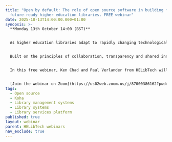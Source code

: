 ```yaml
---
title: "Open by default: The role of open source software in building flexible,
  future-ready higher education libraries. FREE webinar"
date: 2025-10-13T14:00:00.000+01:00
synopsis: >-
  **Monday 13th October 14:00 (BST)**


  As higher education libraries adapt to rapidly changing technological and economic contexts, new approaches are needed for meeting user needs whilst delivering value and achieving institutional goals.


  Built on the principles of collaboration, transparency and shared innovation, open source software is backed by government guidance, and yet still often misunderstood or overlooked in the UK academic library context. Why is this? and what benefits could your institutions be missing out on because of it?


  In this free webinar, Ken Chad and Paul Verlander from HELibTech will be joined by **Open Fifth,** a UK-based company who provide support and development services for open source library software. We’ll discuss the opportunities and hesitations of adopting open source within higher education institutions. The session will explore themes including flexibility, interoperability, and community-driven development, alongside practical considerations such as sustainability, governance, and integration with existing systems.


  [Join the webinar on Zoom](https://us02web.zoom.us/j/87000386162?pwd=iMMfWQ0kxVb44L8domdNjwfcGeM7Fv.1)
tags:
  - Open source
  - Koha
  - Library management systems
  - Library systems
  - Library services platform
published: true
layout: webinar
parent: HELibTech webinars
nav_exclude: true
---
```

